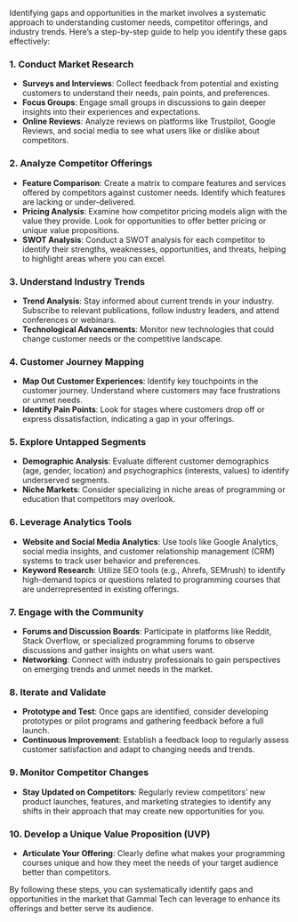 Identifying gaps and opportunities in the market involves a systematic approach to understanding customer needs, competitor offerings, and industry trends. Here’s a step-by-step guide to help you identify these gaps effectively:

### 1. **Conduct Market Research**
   - **Surveys and Interviews**: Collect feedback from potential and existing customers to understand their needs, pain points, and preferences. 
   - **Focus Groups**: Engage small groups in discussions to gain deeper insights into their experiences and expectations.
   - **Online Reviews**: Analyze reviews on platforms like Trustpilot, Google Reviews, and social media to see what users like or dislike about competitors.

### 2. **Analyze Competitor Offerings**
   - **Feature Comparison**: Create a matrix to compare features and services offered by competitors against customer needs. Identify which features are lacking or under-delivered.
   - **Pricing Analysis**: Examine how competitor pricing models align with the value they provide. Look for opportunities to offer better pricing or unique value propositions.
   - **SWOT Analysis**: Conduct a SWOT analysis for each competitor to identify their strengths, weaknesses, opportunities, and threats, helping to highlight areas where you can excel.

### 3. **Understand Industry Trends**
   - **Trend Analysis**: Stay informed about current trends in your industry. Subscribe to relevant publications, follow industry leaders, and attend conferences or webinars.
   - **Technological Advancements**: Monitor new technologies that could change customer needs or the competitive landscape.

### 4. **Customer Journey Mapping**
   - **Map Out Customer Experiences**: Identify key touchpoints in the customer journey. Understand where customers may face frustrations or unmet needs.
   - **Identify Pain Points**: Look for stages where customers drop off or express dissatisfaction, indicating a gap in your offerings.

### 5. **Explore Untapped Segments**
   - **Demographic Analysis**: Evaluate different customer demographics (age, gender, location) and psychographics (interests, values) to identify underserved segments.
   - **Niche Markets**: Consider specializing in niche areas of programming or education that competitors may overlook.

### 6. **Leverage Analytics Tools**
   - **Website and Social Media Analytics**: Use tools like Google Analytics, social media insights, and customer relationship management (CRM) systems to track user behavior and preferences.
   - **Keyword Research**: Utilize SEO tools (e.g., Ahrefs, SEMrush) to identify high-demand topics or questions related to programming courses that are underrepresented in existing offerings.

### 7. **Engage with the Community**
   - **Forums and Discussion Boards**: Participate in platforms like Reddit, Stack Overflow, or specialized programming forums to observe discussions and gather insights on what users want.
   - **Networking**: Connect with industry professionals to gain perspectives on emerging trends and unmet needs in the market.

### 8. **Iterate and Validate**
   - **Prototype and Test**: Once gaps are identified, consider developing prototypes or pilot programs and gathering feedback before a full launch.
   - **Continuous Improvement**: Establish a feedback loop to regularly assess customer satisfaction and adapt to changing needs and trends.

### 9. **Monitor Competitor Changes**
   - **Stay Updated on Competitors**: Regularly review competitors’ new product launches, features, and marketing strategies to identify any shifts in their approach that may create new opportunities for you.

### 10. **Develop a Unique Value Proposition (UVP)**
   - **Articulate Your Offering**: Clearly define what makes your programming courses unique and how they meet the needs of your target audience better than competitors.

By following these steps, you can systematically identify gaps and opportunities in the market that Gammal Tech can leverage to enhance its offerings and better serve its audience.